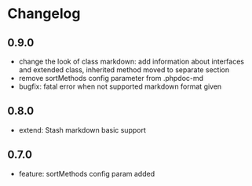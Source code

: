 # Changelog

## 0.9.0

- change the look of class markdown: add information about interfaces and extended class, inherited method moved to separate section
- remove sortMethods config parameter from .phpdoc-md
- bugfix: fatal error when not supported markdown format given

## 0.8.0

- extend: Stash markdown basic support

## 0.7.0

- feature: sortMethods config param added
